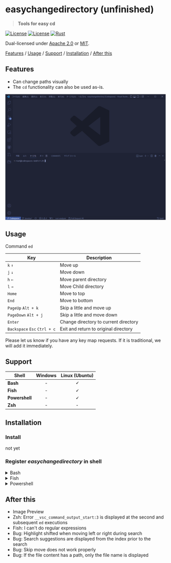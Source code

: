 # easychangedirectory (unfinished)

> **Tools for easy cd**

[![License](https://img.shields.io/badge/license-Apache%202.0-blue?style=flat-square)](LICENSE-APACHE)
[![License](https://img.shields.io/badge/license-MIT-blue?style=flat-square)](LICENSE-MIT)
[![Rust](https://github.com/shsyss/easychangedirectory/actions/workflows/rust.yml/badge.svg)](https://github.com/shsyss/easychangedirectory/actions/workflows/rust.yml)

Dual-licensed under [Apache 2.0](LICENSE-APACHE) or [MIT](LICENSE-MIT).

[Features](#features) / [Usage](#usage) / [Support](#support) / [Installation](#installation) / [After this](#after-this)

## Features

- Can change paths visually
- The `cd` functionality can also be used as-is.

![demo](./assets/demo.gif)

## Usage

Command `ed`

| Key                          | Description                           |
| ---------------------------- | ------------------------------------- |
| `k` `↑`                      | Move up                               |
| `j` `↓`                      | Move down                             |
| `h` `←`                      | Move parent directory                 |
| `l` `→`                      | Move Child directory                  |
| `Home`                       | Move to top                           |
| `End`                        | Move to bottom                        |
| `PageUp` `Alt + k`           | Skip a little and move up             |
| `PageDown` `Alt + j`         | Skip a little and move down           |
| `Enter`                      | Change directory to current directory |
| `Backspace` `Esc` `Ctrl + c` | Exit and return to original directory |

Please let us know if you have any key map requests. If it is traditional, we will add it immediately.

## Support

| Shell          | Windows       | Linux (Ubuntu) |
| ---------------|:-------------:|:--------------:|
| **Bash**       | -             | **&#128504;**  |
| **Fish**       | -             | **&#128504;**  |
| **Powershell** | -             | **&#128504;**  |
| **Zsh**        | -             | -              |

## Installation

### Install
not yet

### Register ***easychangedirectory*** in shell

<details>
<summary>Bash</summary>

Add to `~/.bashrc` (Change as necessary)
```
eval "$(easychangedirectory --init bash)"
```
Run `. ~/.bashrc` as needed
</details>

<details>
<summary>Fish</summary>

Add to `~/.config/fish/config.fish` (Change as necessary)
```
easychangedirectory --init fish | source
```
Run `. ~/.config/fish/config.fish` as needed
</details>

<details>
<summary>Powershell</summary>

Add to the file found by `echo $profile`
```
Invoke-Expression (& { (easychangedirectory --init powershell | Out-String) } )
```
Run `. /path/to/profile.ps1` as needed

</details>

<!-- <details>
<summary>Zsh</summary>

Add to `~/.zshrc` (Change as necessary)
```
eval "$(easychangedirectory --init zsh)"
```
Run `. ~/.zshrc` as needed
</details> -->

## After this

- Image Preview
- Zsh: Error `__vsc_command_output_start:3` is displayed at the second and subsequent `ed` executions
- Fish: I can't do regular expressions
- Bug: Highlight shifted when moving left or right during search
- Bug: Search suggestions are displayed from the index prior to the search
- Bug: Skip move does not work properly
- Bug: If the file content has a path, only the file name is displayed
